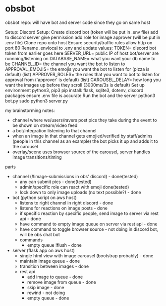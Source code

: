 # obsbot
obsbot repo: will have bot and server code since they go on same host

Setup:
Discord Setup:
    Create discord bot (token will be put in .env file)
    add to discord server
    give permission
    add role for image approver (will be put in .env file)
Clone repo onto host
    Ensure security/traffic rules allow http on port 80
Rename .envlocal to .env and update values:
    TOKEN= discord bot token from earlier goes here
    SERVER_URL= public IP of host bot/server are runnning/listening on
    DATABASE_NAME= what you want your db name to be 
    CHANNEL_ID= the channel you want the bot to listen to
    APPROVAL_EMOJIS= the emojis you want the bot to listen for (pizza is default) (list)
    APPROVER_ROLES= the roles that you want to bot to listen for approval from ('approver' is default) (list)
    CAROUSEL_DELAY= how long you want the images up before they scroll (3000ms/3s is default)
Set up environment
    python3, pip3
    pip install: flask, sqlite3, dotenv, discord packages
    ensure .env file is accurate
Run the bot and the server
    python3 bot.py
    sudo python3 server.py


my brainstorming notes:
- channel where we/users/ravers post pics they take during the event to be shown on stream/video feed 
- a bot/integration listening to that channel
- when an image in that channel gets emojied/verified by staff/admins (people in this channel as an example) the bot picks it up and adds it to the carousel
- overlay/scene uses browser source of the carousel, server handles image transitions/timing

parts
- channel (#image-submissions in obs' discord) - done(tested)
    - any can submit pics - done(tested)
    - admin/specific role can react with emoji done(tested)
    - lock down to only image uploads (no text possible?) - done
- bot (python script on aws host)
    - listens to right channel in right discord - done
    - listens for reactions on image posts - done
    - if specific reaction by specific people, send image to server via rest api - done
    - have command to empty image queue on server via rest api - done
    - have command to toggle browser source - not doing in discord bot, will be obs chat bot
    - commands
        - empty queue !flush - done
- server (flask app on aws host)
    - single html view with image carousel (bootstrap probably) - done
    - maintain image queue - done
    - transition between images - done
    - rest api
        - add image to queue - done
        - remove image from queue - done
        - skip image - done
        - rewind - not doing
        - empty queue - done

